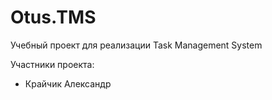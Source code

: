 # Otus.TMS
Учебный проект для реализации Task Management System

Участники проекта:
- Крайчик Александр
